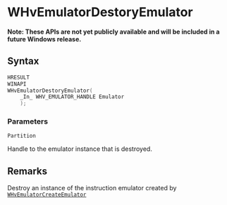 # WHvEmulatorDestoryEmulator
**Note: These APIs are not yet publicly available and will be included in a future Windows release.**

## Syntax

```c
HRESULT
WINAPI
WHvEmulatorDestoryEmulator(
    _In_ WHV_EMULATOR_HANDLE Emulator
    );
```
### Parameters

`Partition`

Handle to the emulator instance that is destroyed.

## Remarks
Destroy an instance of the instruction emulator created by [`WHvEmulatorCreateEmulator`](WHvEmulatorCreateEmulator.md)
